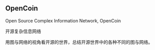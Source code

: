## OpenCoin

Open Source Complex Information Network, OpenCoin

开源复杂信息网络

用图与网络的视角看开源的世界，总结开源世界中的各种不同的图与网络。
